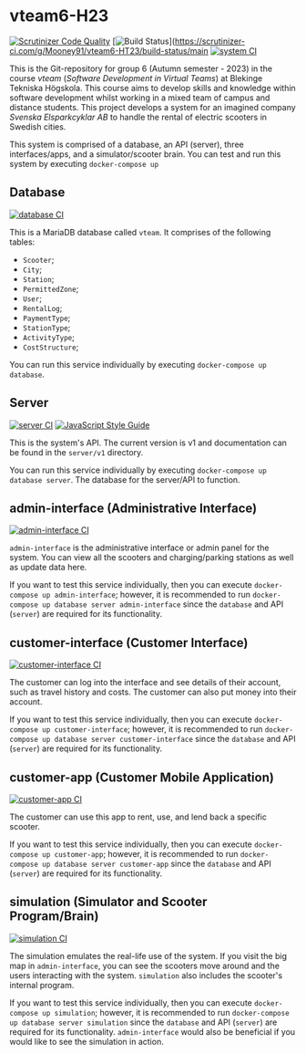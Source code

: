 # vteam6-H23

[![Scrutinizer Code Quality](https://scrutinizer-ci.com/g/Mooney91/vteam6-HT23/badges/quality-score.png?b=main)](https://scrutinizer-ci.com/g/Mooney91/vteam6-HT23/?branch=main) [![Build Status](https://scrutinizer-ci.com/g/Mooney91/vteam6-HT23/badges/build.png?b=main)](https://scrutinizer-ci.com/g/Mooney91/vteam6-HT23/build-status/main 
[![system CI](https://github.com/Mooney91/vteam6-HT23/actions/workflows/node.js.yml/badge.svg)](https://github.com/Mooney91/vteam6-HT23/actions/workflows/node.js.yml)

This is the Git-repository for group 6 (Autumn semester - 2023) in the course *vteam* (*Software Development in Virtual Teams*) at Blekinge Tekniska Högskola. This course aims to develop skills and knowledge within software development whilst working in a mixed team of campus and distance students. This project develops a system for an imagined company *Svenska Elsparkcyklar AB* to handle the rental of electric scooters in Swedish cities.

This system is comprised of a database, an API (server), three interfaces/apps, and a simulator/scooter brain. You can test and run this system by executing `docker-compose up`

## Database

[![database CI](https://github.com/Mooney91/vteam6-HT23/actions/workflows/database.yml/badge.svg)](https://github.com/Mooney91/vteam6-HT23/actions/workflows/database.yml)

This is a MariaDB database called `vteam`. It comprises of the following tables:
- `Scooter`;
- `City`;
- `Station`;
- `PermittedZone`;
- `User`;
- `RentalLog`;
- `PaymentType`;
- `StationType`;
- `ActivityType`;
- `CostStructure`;

You can run this service individually by executing `docker-compose up database`.

## Server

[![server CI](https://github.com/Mooney91/vteam6-HT23/actions/workflows/server.yml/badge.svg)](https://github.com/Mooney91/vteam6-HT23/actions/workflows/server.yml) [![JavaScript Style Guide](https://img.shields.io/badge/code_style-standard-brightgreen.svg)](https://standardjs.com)

This is the system's API. The current version is v1 and documentation can be found in the `server/v1` directory. 

You can run this service individually by executing `docker-compose up database server`. The database for the server/API to function.

## admin-interface (Administrative Interface)

[![admin-interface CI](https://github.com/Mooney91/vteam6-HT23/actions/workflows/admin-interface.yml/badge.svg)](https://github.com/Mooney91/vteam6-HT23/actions/workflows/admin-interface.yml)

`admin-interface` is the administrative interface or admin panel for the system. You can view all the scooters and charging/parking stations as well as update data here.

If you want to test this service individually, then you can execute `docker-compose up admin-interface`; however, it is recommended to run `docker-compose up database server admin-interface` since the `database` and API (`server`) are required  for its functionality.

## customer-interface (Customer Interface)

[![customer-interface CI](https://github.com/Mooney91/vteam6-HT23/actions/workflows/customer-interface.yml/badge.svg)](https://github.com/Mooney91/vteam6-HT23/actions/workflows/customer-interface.yml)

The customer can log into the interface and see details of their account, such as travel history and costs. The customer can also put money into their account.

If you want to test this service individually, then you can execute `docker-compose up customer-interface`; however, it is recommended to run `docker-compose up database server customer-interface` since the `database` and API (`server`) are required  for its functionality.

## customer-app (Customer Mobile Application)

[![customer-app CI](https://github.com/Mooney91/vteam6-HT23/actions/workflows/customer-app.yml/badge.svg)](https://github.com/Mooney91/vteam6-HT23/actions/workflows/customer-app.yml)

The customer can use this app to rent, use, and lend back a specific scooter.

If you want to test this service individually, then you can execute `docker-compose up customer-app`; however, it is recommended to run `docker-compose up database server customer-app` since the `database` and API (`server`) are required for its functionality.

## simulation (Simulator and Scooter Program/Brain)

[![simulation CI](https://github.com/Mooney91/vteam6-HT23/actions/workflows/simulation.yml/badge.svg)](https://github.com/Mooney91/vteam6-HT23/actions/workflows/simulation.yml)

The simulation emulates the real-life use of the system. If you visit the big map in `admin-interface`, you can see the scooters move around and the users interacting with the system. `simulation` also includes the scooter's internal program.

If you want to test this service individually, then you can execute `docker-compose up simulation`; however, it is recommended to run `docker-compose up database server simulation` since the `database` and API (`server`) are required  for its functionality. `admin-interface` would also be beneficial if you would like to see the simulation in action.
